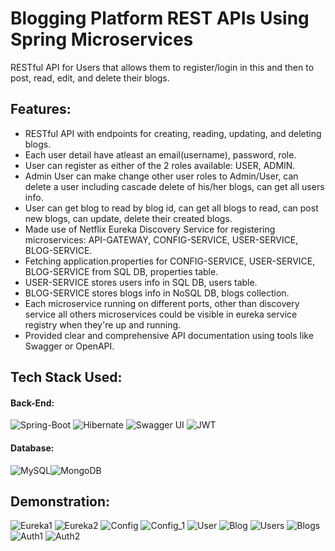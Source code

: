 # Blogging Platform REST APIs Using Spring Microservices
  RESTful API for Users that allows them to register/login in this and then to post, read, edit, and delete their blogs.

## Features:
 * RESTful API with endpoints for creating, reading, updating, and deleting blogs. 
 * Each user detail have atleast an email(username), password, role.
 * User can register as either of the 2 roles available: USER, ADMIN.
 * Admin User can make change other user roles to Admin/User, can delete a user including cascade delete of his/her blogs, can get all users info.
 * User can get blog to read by blog id, can get all blogs to read, can post new blogs, can update, delete their created blogs.
 * Made use of Netflix Eureka Discovery Service for registering microservices: API-GATEWAY, CONFIG-SERVICE, USER-SERVICE, BLOG-SERVICE.
 * Fetching application.properties for CONFIG-SERVICE, USER-SERVICE, BLOG-SERVICE from SQL DB, properties table.
 * USER-SERVICE stores users info in SQL DB, users table.
 * BLOG-SERVICE stores blogs info in NoSQL DB, blogs collection.
 * Each microservice running on different ports, other than discovery service all others microservices could be visible in eureka service registry when they're up and running.
 * Provided clear and comprehensive API documentation using tools like Swagger or OpenAPI.

## Tech Stack Used:

#### Back-End:
<img alt="Spring-Boot" src="https://img.shields.io/badge/Spring-6DB33F?style=for-the-badge&logo=Spring-Boot&logoColor=white"/> <img alt="Hibernate" src="https://img.shields.io/badge/Hibernate-59666C?style=for-the-badge&logo=Hibernate&logoColor=white"/> <img alt="Swagger UI" src ="https://img.shields.io/badge/-Swagger-%23Clojure?style=for-the-badge&logo=swagger&logoColor=white"/> <img alt="JWT" src ="https://img.shields.io/badge/JWT-red?style=for-the-badge&logo=JSON+Web+Tokens&logoColor=white"/> 
#### Database:
<img alt="MySQL" src="https://img.shields.io/badge/mysql-%2300f.svg?style=for-the-badge&logo=mysql&logoColor=white"/><img alt="MongoDB" src ="https://img.shields.io/badge/MongoDB-4EA94B?style=for-the-badge&logo=mongodb&logoColor=white"/>

## Demonstration:
![Eureka1](https://github.com/user-attachments/assets/73740a55-297f-4334-84b5-ae7f68707563)
![Eureka2](https://github.com/user-attachments/assets/03508662-658a-4fc4-8c4b-3528539b34d7)
![Config](https://github.com/user-attachments/assets/79e70899-4e8a-40e1-bf75-cd141a2babd2)
![Config_1](https://github.com/user-attachments/assets/f85d0ea1-7b93-43a5-8871-19894e27e7d3)
![User](https://github.com/user-attachments/assets/6f770f69-5607-4b5b-8160-01047218fa22)
![Blog](https://github.com/user-attachments/assets/5a844349-86d5-40ac-b8f5-d5bef10a276b)
![Users](https://github.com/user-attachments/assets/948419d8-7295-45d0-bee1-09c06d0ea889)
![Blogs](https://github.com/user-attachments/assets/4f189187-efd6-422a-b169-d630cee94018)
![Auth1](https://github.com/user-attachments/assets/ba44e285-94e1-4465-be67-2d2620f574ed)
![Auth2](https://github.com/user-attachments/assets/fd1968f8-734a-4620-a48c-73662339a02b)












